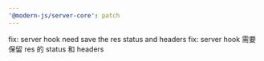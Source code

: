 ```yaml
---
'@modern-js/server-core': patch
---
```


fix: server hook need save the res status and headers
fix: server hook 需要保留 res 的 status 和 headers
